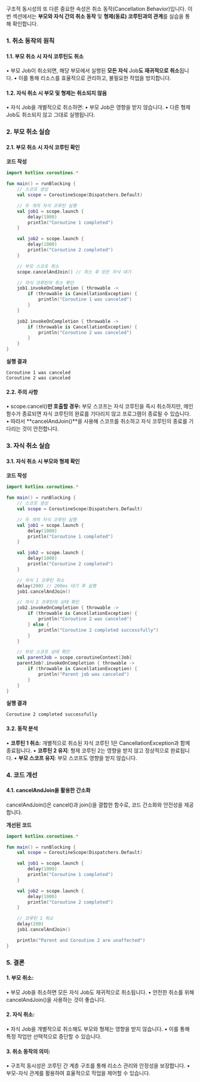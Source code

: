 
구조적 동시성의 또 다른 중요한 속성은 취소 동작(Cancellation Behavior)입니다. 이번 섹션에서는 **부모와 자식 간의 취소 동작** 및 **형제(동료) 코루틴과의 관계**를 실습을 통해 확인합니다.

### **1. 취소 동작의 원칙**

#### **1.1. 부모 취소 시 자식 코루틴도 취소**

• 부모 Job이 취소되면, 해당 부모에서 실행된 **모든 자식** Job**도 재귀적으로 취소**됩니다.
• 이를 통해 리소스를 효율적으로 관리하고, 불필요한 작업을 방지합니다.


#### **1.2. 자식 취소 시 부모 및 형제는 취소되지 않음**

• 자식 Job을 개별적으로 취소하면:
• 부모 Job은 영향을 받지 않습니다.
• 다른 형제 Job도 취소되지 않고 그대로 실행됩니다.

### **2. 부모 취소 실습**

#### **2.1. 부모 취소 시 자식 코루틴 확인**

**코드 작성**

```kotlin
import kotlinx.coroutines.*

fun main() = runBlocking {
    // 스코프 생성
    val scope = CoroutineScope(Dispatchers.Default)

    // 두 개의 자식 코루틴 실행
    val job1 = scope.launch {
        delay(1000)
        println("Coroutine 1 completed")
    }

    val job2 = scope.launch {
        delay(1000)
        println("Coroutine 2 completed")
    }

    // 부모 스코프 취소
    scope.cancelAndJoin() // 취소 후 모든 자식 대기

    // 자식 코루틴의 취소 확인
    job1.invokeOnCompletion { throwable ->
        if (throwable is CancellationException) {
            println("Coroutine 1 was canceled")
        }
    }

    job2.invokeOnCompletion { throwable ->
        if (throwable is CancellationException) {
            println("Coroutine 2 was canceled")
        }
    }
}
```

**실행 결과**

```
Coroutine 1 was canceled
Coroutine 2 was canceled
```
  

#### **2.2. 주의 사항**

• scope.cancel()**만 호출할 경우:** 부모 스코프는 자식 코루틴을 즉시 취소하지만, 메인 함수가 종료되면 자식 코루틴의 완료를 기다리지 않고 프로그램이 종료될 수 있습니다.
• 따라서 **cancelAndJoin()**을 사용해 스코프를 취소하고 자식 코루틴의 종료를 기다리는 것이 안전합니다.

### **3. 자식 취소 실습**

#### **3.1. 자식 취소 시 부모와 형제 확인**

**코드 작성**

```kotlin
import kotlinx.coroutines.*

fun main() = runBlocking {
    // 스코프 생성
    val scope = CoroutineScope(Dispatchers.Default)

    // 두 개의 자식 코루틴 실행
    val job1 = scope.launch {
        delay(1000)
        println("Coroutine 1 completed")
    }

    val job2 = scope.launch {
        delay(1000)
        println("Coroutine 2 completed")
    }

    // 자식 1 코루틴 취소
    delay(200) // 200ms 대기 후 실행
    job1.cancelAndJoin()

    // 자식 2 코루틴의 상태 확인
    job2.invokeOnCompletion { throwable ->
        if (throwable is CancellationException) {
            println("Coroutine 2 was canceled")
        } else {
            println("Coroutine 2 completed successfully")
        }
    }

    // 부모 스코프 상태 확인
    val parentJob = scope.coroutineContext[Job]
    parentJob?.invokeOnCompletion { throwable ->
        if (throwable is CancellationException) {
            println("Parent job was canceled")
        }
    }
}
```

**실행 결과**

```
Coroutine 2 completed successfully
```

#### **3.2. 동작 분석**

• **코루틴 1 취소**: 개별적으로 취소된 자식 코루틴 1은 CancellationException과 함께 종료됩니다.
• **코루틴 2 유지**: 형제 코루틴 2는 영향을 받지 않고 정상적으로 완료됩니다.
• **부모 스코프 유지**: 부모 스코프도 영향을 받지 않습니다.

### **4. 코드 개선**

  #### **4.1. cancelAndJoin을 활용한 간소화**

cancelAndJoin()은 cancel()과 join()을 결합한 함수로, 코드 간소화와 안전성을 제공합니다.

**개선된 코드**

```kotlin
import kotlinx.coroutines.*

fun main() = runBlocking {
    val scope = CoroutineScope(Dispatchers.Default)

    val job1 = scope.launch {
        delay(1000)
        println("Coroutine 1 completed")
    }

    val job2 = scope.launch {
        delay(1000)
        println("Coroutine 2 completed")
    }

    // 코루틴 1 취소
    delay(200)
    job1.cancelAndJoin()

    println("Parent and Coroutine 2 are unaffected")
}
```
  

### **5. 결론**

#### 1. **부모 취소**:

• 부모 Job을 취소하면 모든 자식 Job도 재귀적으로 취소됩니다.
• 안전한 취소를 위해 cancelAndJoin()을 사용하는 것이 좋습니다.

#### 2. **자식 취소**:

• 자식 Job을 개별적으로 취소해도 부모와 형제는 영향을 받지 않습니다.
• 이를 통해 특정 작업만 선택적으로 중단할 수 있습니다.

#### 3. **취소 동작의 의미**:

• 구조적 동시성은 코루틴 간 계층 구조를 통해 리소스 관리와 안정성을 보장합니다.
• 부모-자식 관계를 활용하여 효율적으로 작업을 제어할 수 있습니다.
